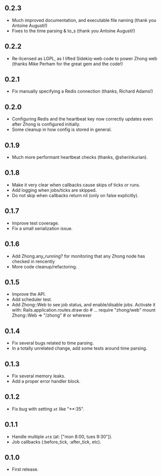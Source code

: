 ## 0.2.3

- Much improved documentation, and executable file naming (thank you Antoine Augusti!)
- Fixes to the time parsing & to_s (thank you Antoine Augusti!)

## 0.2.2

- Re-licensed as LGPL, as I lifted Sidekiq-web code to power Zhong web (thanks Mike Perham for the great gem and the code!)

## 0.2.1

- Fix manually specifying a Redis connection (thanks, Richard Adams!)

## 0.2.0

- Configuring Redis and the heartbeat key now correctly updates even after Zhong is configured initially.
- Some cleanup in how config is stored in general.

## 0.1.9

- Much more performant heartbeat checks (thanks, @sherinkurian).

## 0.1.8

- Make it very clear when callbacks cause skips of ticks or runs.
- Add logging when jobs/ticks are skipped.
- Do not skip when callbacks return nil (only on false explicitly).

## 0.1.7

- Improve test coverage.
- Fix a small serialization issue.

## 0.1.6

- Add Zhong.any_running? for monitoring that any Zhong node has checked in rencently
- More code cleanup/refactoring.

## 0.1.5

- Improve the API.
- Add scheduler test.
- Add Zhong::Web to see job status, and enable/disable jobs. Activate it with:
    Rails.application.routes.draw do
      # ...
      require "zhong/web"
      mount Zhong::Web => "/zhong" # or wherever

## 0.1.4

- Fix several bugs related to time parsing.
- In a totally unrelated change, add some tests around time parsing.

## 0.1.3

- Fix several memory leaks.
- Add a proper error handler block.

## 0.1.2

- Fix bug with setting `at` like "**:35".

## 0.1.1

- Handle multiple `at`s (at: ["mon 8:00, tues 9:30"]).
- Job callbacks (:before_tick, :after_tick, etc).

## 0.1.0

- First release.
